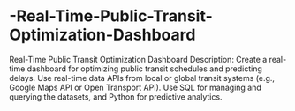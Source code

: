 # -Real-Time-Public-Transit-Optimization-Dashboard
 Real-Time Public Transit Optimization Dashboard Description: Create a real-time dashboard for optimizing public transit schedules and predicting delays. Use real-time data APIs from local or global transit systems (e.g., Google Maps API or Open Transport API). Use SQL for managing and querying the datasets, and Python for predictive analytics.
